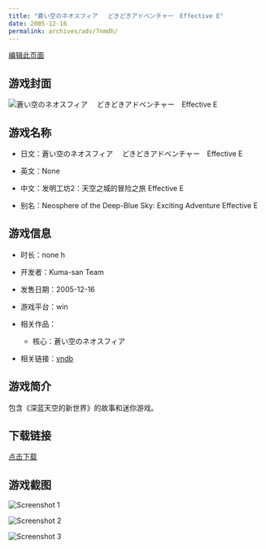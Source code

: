 ```yaml
---
title: "蒼い空のネオスフィア 　どきどきアドベンチャー　Effective E"
date: 2005-12-16
permalink: archives/adv/7nmdh/
---
```

[编辑此页面](https://github.com/ACG-3/ADV3-source/blob/main/source/_posts/%E8%92%BC%E3%81%84%E7%A9%BA%E3%81%AE%E3%83%8D%E3%82%AA%E3%82%B9%E3%83%95%E3%82%A3%E3%82%A2%20%E3%80%80%E3%81%A9%E3%81%8D%E3%81%A9%E3%81%8D%E3%82%A2%E3%83%89%E3%83%99%E3%83%B3%E3%83%81%E3%83%A3%E3%83%BC%E3%80%80Effective%20E.md)

## 游戏封面

![蒼い空のネオスフィア 　どきどきアドベンチャー　Effective E](https://pan.timero.xyz/d/onedrive/img_lib_001/%E8%92%BC%E3%81%84%E7%A9%BA%E3%81%AE%E3%83%8D%E3%82%AA%E3%82%B9%E3%83%95%E3%82%A3%E3%82%A2%20%E3%80%80%E3%81%A9%E3%81%8D%E3%81%A9%E3%81%8D%E3%82%A2%E3%83%89%E3%83%99%E3%83%B3%E3%83%81%E3%83%A3%E3%83%BC%E3%80%80Effective%20E_cover.avif)


## 游戏名称

- 日文：蒼い空のネオスフィア 　どきどきアドベンチャー　Effective E
- 英文：None
- 中文：发明工坊2：天空之城的冒险之旅 Effective E

- 别名：Neosphere of the Deep-Blue Sky: Exciting Adventure Effective E


## 游戏信息

- 时长：none h
- 开发者：Kuma-san Team
- 发售日期：2005-12-16
- 游戏平台：win
- 相关作品：
   - 核心：蒼い空のネオスフィア

- 相关链接：[vndb](https://vndb.org/v1301)


## 游戏简介

包含《深蓝天空的新世界》的故事和迷你游戏。


## 下载链接

[点击下载](https://pan.timero.xyz/onedrive/adv_lib_001/%E8%92%BC%E3%81%84%E7%A9%BA%E3%81%AE%E3%83%8D%E3%82%AA%E3%82%B9%E3%83%95%E3%82%A3%E3%82%A2%20%E3%80%80%E3%81%A9%E3%81%8D%E3%81%A9%E3%81%8D%E3%82%A2%E3%83%89%E3%83%99%E3%83%B3%E3%83%81%E3%83%A3%E3%83%BC%E3%80%80Effective%20E)


## 游戏截图


![Screenshot 1](https://pan.timero.xyz/d/onedrive/img_lib_001/%E8%92%BC%E3%81%84%E7%A9%BA%E3%81%AE%E3%83%8D%E3%82%AA%E3%82%B9%E3%83%95%E3%82%A3%E3%82%A2%20%E3%80%80%E3%81%A9%E3%81%8D%E3%81%A9%E3%81%8D%E3%82%A2%E3%83%89%E3%83%99%E3%83%B3%E3%83%81%E3%83%A3%E3%83%BC%E3%80%80Effective%20E_Screenshot_1.avif)

![Screenshot 2](https://pan.timero.xyz/d/onedrive/img_lib_001/%E8%92%BC%E3%81%84%E7%A9%BA%E3%81%AE%E3%83%8D%E3%82%AA%E3%82%B9%E3%83%95%E3%82%A3%E3%82%A2%20%E3%80%80%E3%81%A9%E3%81%8D%E3%81%A9%E3%81%8D%E3%82%A2%E3%83%89%E3%83%99%E3%83%B3%E3%83%81%E3%83%A3%E3%83%BC%E3%80%80Effective%20E_Screenshot_2.avif)

![Screenshot 3](https://pan.timero.xyz/d/onedrive/img_lib_001/%E8%92%BC%E3%81%84%E7%A9%BA%E3%81%AE%E3%83%8D%E3%82%AA%E3%82%B9%E3%83%95%E3%82%A3%E3%82%A2%20%E3%80%80%E3%81%A9%E3%81%8D%E3%81%A9%E3%81%8D%E3%82%A2%E3%83%89%E3%83%99%E3%83%B3%E3%83%81%E3%83%A3%E3%83%BC%E3%80%80Effective%20E_Screenshot_3.avif)

